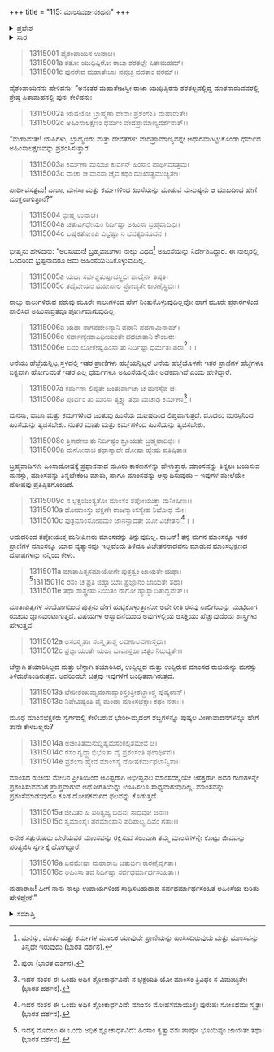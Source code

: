 +++
title = "115: ಮಾಂಸವರ್ಜನಕಥನಃ"
+++

<details><summary>ಪ್ರವೇಶ</summary>


।।   ಓಂ ಓಂ ನಮೋ ನಾರಾಯಣಾಯ।।   ಶ್ರೀ ವೇದವ್ಯಾಸಾಯ ನಮಃ ।।

ಶ್ರೀ ಕೃಷ್ಣದ್ವೈಪಾಯನ ವೇದವ್ಯಾಸ ವಿರಚಿತ  

**ಶ್ರೀ ಮಹಾಭಾರತ**

**ಅನುಶಾಸನ ಪರ್ವ**

**ದಾನಧರ್ಮ ಪರ್ವ**

**ಅಧ್ಯಾಯ 115**


</details>

<details><summary>ಸಾರ</summary>

ಹಿಂಸೆ ಮತ್ತು ಮಾಂಸಭಕ್ಷಣದ ನಿಂದೆ (1-16).


</details>



> 13115001 ವೈಶಂಪಾಯನ ಉವಾಚ।  
13115001a ತತೋ ಯುಧಿಷ್ಠಿರೋ ರಾಜಾ ಶರತಲ್ಪೇ ಪಿತಾಮಹಮ್।  
13115001c ಪುನರೇವ ಮಹಾತೇಜಾಃ ಪಪ್ರಚ್ಚ ವದತಾಂ ವರಮ್।।

ವೈಶಂಪಾಯನನು ಹೇಳಿದನು: “ಅನಂತರ ಮಹಾತೇಜಸ್ವೀ ರಾಜಾ ಯುಧಿಷ್ಠಿರನು ಶರತಲ್ಪದಲ್ಲಿದ್ದ ಮಾತನಾಡುವವರಲ್ಲಿ ಶ್ರೇಷ್ಠ ಪಿತಾಮಹನಲ್ಲಿ ಪುನಃ ಕೇಳಿದನು:

> 13115002a ಋಷಯೋ ಬ್ರಾಹ್ಮಣಾ ದೇವಾಃ ಪ್ರಶಂಸಂತಿ ಮಹಾಮತೇ।  
13115002c ಅಹಿಂಸಾಲಕ್ಷಣಂ ಧರ್ಮಂ ವೇದಪ್ರಾಮಾಣ್ಯದರ್ಶನಾತ್।।

“ಮಹಾಮತೇ! ಋಷಿಗಳು, ಬ್ರಾಹ್ಮಣರು ಮತ್ತು ದೇವತೆಗಳು ವೇದಪ್ರಾಮಾಣ್ಯವನ್ನೇ ಆಧಾರವಾಗಿಟ್ಟುಕೊಂಡು ಧರ್ಮದ ಅಹಿಂಸಾಲಕ್ಷಣವನ್ನು ಪ್ರಶಂಸಿಸುತ್ತಾರೆ.

> 13115003a ಕರ್ಮಣಾ ಮನುಜಃ ಕುರ್ವನ್ ಹಿಂಸಾಂ ಪಾರ್ಥಿವಸತ್ತಮ।  
13115003c ವಾಚಾ ಚ ಮನಸಾ ಚೈವ ಕಥಂ ದುಃಖಾತ್ಪ್ರಮುಚ್ಯತೇ।।

ಪಾರ್ಥಿವಸತ್ತಮ! ವಾಚಾ, ಮನಸಾ ಮತ್ತು ಕರ್ಮಗಳಿಂದ ಹಿಂಸೆಯನ್ನು ಮಾಡುವ ಮನುಷ್ಯನು ಆ ದುಃಖದಿಂದ ಹೇಗೆ ಮುಕ್ತನಾಗುತ್ತಾನೆ?”

> 13115004 ಭೀಷ್ಮ ಉವಾಚ।  
13115004a ಚತುರ್ವಿಧೇಯಂ ನಿರ್ದಿಷ್ಟಾ ಅಹಿಂಸಾ ಬ್ರಹ್ಮವಾದಿಭಿಃ।  
13115004c ಏಷೈಕತೋಽಪಿ ವಿಭ್ರಷ್ಟಾ ನ ಭವತ್ಯರಿಸೂದನ।।

ಭೀಷ್ಮನು ಹೇಳಿದನು: “ಅರಿಸೂದನ! ಬ್ರಹ್ಮವಾದಿಗಳು ನಾಲ್ಕು ವಿಧದ[^1] ಅಹಿಂಸೆಯನ್ನು ನಿರ್ದೇಶಿಸಿದ್ದಾರೆ. ಈ ನಾಲ್ಕರಲ್ಲಿ ಒಂದರಿಂದ ಭ್ರಷ್ಟನಾದರೂ ಅದು ಅಹಿಂಸೆಯೆನಿಸಿಕೊಳ್ಳುವುದಿಲ್ಲ.

> 13115005a ಯಥಾ ಸರ್ವಶ್ಚತುಷ್ಪಾದಸ್ತ್ರಿಭಿಃ ಪಾದೈರ್ನ ತಿಷ್ಠತಿ।  
13115005c ತಥೈವೇಯಂ ಮಹೀಪಾಲ ಪ್ರೋಚ್ಯತೇ ಕಾರಣೈಸ್ತ್ರಿಭಿಃ।।

ನಾಲ್ಕು ಕಾಲುಗಳಿರುವ ಪಶುವು ಮೂರೇ ಕಾಲುಗಳಿಂದ ಹೇಗೆ ನಿಂತುಕೊಳ್ಳುವುದಿಲ್ಲವೋ ಹಾಗೆ ಮೂರೇ ಪ್ರಕಾರಗಳಿಂದ ಪಾಲಿಸಿದ ಅಹಿಂಸಾವ್ರತವೂ ಪೂರ್ಣವಾಗುವುದಿಲ್ಲ.

> 13115006a ಯಥಾ ನಾಗಪದೇಽನ್ಯಾನಿ ಪದಾನಿ ಪದಗಾಮಿನಾಮ್।  
13115006c ಸರ್ವಾಣ್ಯೇವಾಪಿಧೀಯಂತೇ ಪದಜಾತಾನಿ ಕೌಂಜರೇ।  
13115006e ಏವಂ ಲೋಕೇಷ್ವಹಿಂಸಾ ತು ನಿರ್ದಿಷ್ಟಾ ಧರ್ಮತಃ ಪರಾ[^2]।।

ಆನೆಯು ಹೆಜ್ಜೆಯನ್ನಿಟ್ಟ ಸ್ಥಳದಲ್ಲಿ ಇತರ ಪ್ರಾಣಿಗಳು ಹೆಜ್ಜೆಯನ್ನಿಟ್ಟರೆ ಆನೆಯ ಹೆಜ್ಜೆಯೊಳಗೇ ಇತರ ಪ್ರಾಣಿಗಳ ಹೆಜ್ಜೆಗಳೂ ಐಕ್ಯವಾಗಿ ಹೋಗುವಂತೆ ಇತರ ಎಲ್ಲ ಧರ್ಮಗಳೂ ಅಹಿಂಸೆಯಲ್ಲಿಯೇ ಅಡಕವಾಗಿವೆ ಎಂದು ಹೇಳಿದ್ದಾರೆ.

> 13115007a ಕರ್ಮಣಾ ಲಿಪ್ಯತೇ ಜಂತುರ್ವಾಚಾ ಚ ಮನಸೈವ ಚ।  
13115008a ಪೂರ್ವಂ ತು ಮನಸಾ ತ್ಯಕ್ತ್ವಾ ತಥಾ ವಾಚಾಥ ಕರ್ಮಣಾ[^3]।

ಮನಸಾ, ವಾಚಾ ಮತ್ತು ಕರ್ಮಗಳಿಂದ ಜಂತುವು ಹಿಂಸೆಯ ದೋಷದಿಂದ ಲಿಪ್ತವಾಗುತ್ತದೆ. ಮೊದಲು ಮನಸ್ಸಿನಿಂದ ಹಿಂಸೆಯನ್ನು ತ್ಯಜಿಸಬೇಕು. ನಂತರ ಮಾತು ಮತ್ತು ಕರ್ಮಗಳಿಂದ ಹಿಂಸೆಯನ್ನು ತ್ಯಜಿಸಬೇಕು.

> 13115008c ತ್ರಿಕಾರಣಂ ತು ನಿರ್ದಿಷ್ಟಂ ಶ್ರೂಯತೇ ಬ್ರಹ್ಮವಾದಿಭಿಃ।।  
13115009a ಮನೋವಾಚಿ ತಥಾಸ್ವಾದೇ ದೋಷಾ ಹ್ಯೇಷು ಪ್ರತಿಷ್ಠಿತಾಃ।

ಬ್ರಹ್ಮವಾದಿಗಳು ಹಿಂಸಾದೋಷಕ್ಕೆ ಪ್ರಧಾನವಾದ ಮೂರು ಕಾರಣಗಳನ್ನು ಹೇಳುತ್ತಾರೆ. ಮಾಂಸವನ್ನು ತಿನ್ನಲು ಬಯಸುವ ಮನಸ್ಸು, ಮಾಂಸವನ್ನು ತಿನ್ನಬೇಕೆಂಬ ಮಾತು, ಹಾಗೂ ಮಾಂಸವನ್ನು ಆಸ್ವಾದಿಸುವುದು – ಇವುಗಳ ಮೇಲೆಯೇ ದೋಷವು ಪ್ರತಿಷ್ಠಿತಗೊಂಡಿದೆ.

> 13115009c ನ ಭಕ್ಷಯಂತ್ಯತೋ ಮಾಂಸಂ ತಪೋಯುಕ್ತಾ ಮನೀಷಿಣಃ।।  
13115010a ದೋಷಾಂಸ್ತು ಭಕ್ಷಣೇ ರಾಜನ್ಮಾಂಸಸ್ಯೇಹ ನಿಬೋಧ ಮೇ।  
13115010c ಪುತ್ರಮಾಂಸೋಪಮಂ ಜಾನನ್ಖಾದತೇ ಯೋ ವಿಚೇತನಃ[^4]।।

ಆದುದರಿಂದ ತಪೋಯುಕ್ತ ಮನೀಷಿಣರು ಮಾಂಸವನ್ನು ತಿನ್ನುವುದಿಲ್ಲ. ರಾಜನ್! ತನ್ನ ಮಗನ ಮಾಂಸಕ್ಕೂ ಇತರ ಪ್ರಾಣಿಗಳ ಮಾಂಸಕ್ಕೂ ಯಾವ ವ್ಯತ್ಯಾಸವೂ ಇಲ್ಲವೆಂದು ತಿಳಿದೂ ವಿಚೇತನನಾದವನು ಮಾಡುವ ಮಾಂಸಭಕ್ಷಣದ ದೋಷಗಳನ್ನು ನನ್ನಿಂದ ಕೇಳು.

> 13115011a ಮಾತಾಪಿತೃಸಮಾಯೋಗೇ ಪುತ್ರತ್ವಂ ಜಾಯತೇ ಯಥಾ।  
[^5]13115011c ರಸಂ ಚ ಪ್ರತಿ ಜಿಹ್ವಾಯಾಃ ಪ್ರಜ್ಞಾನಂ ಜಾಯತೇ ತಥಾ।  
13115011e ತಥಾ ಶಾಸ್ತ್ರೇಷು ನಿಯತಂ ರಾಗೋ ಹ್ಯಾಸ್ವಾದಿತಾದ್ಭವೇತ್।।

ಮಾತಾಪಿತೃಗಳ ಸಂಯೋಗದಿಂದ ಪುತ್ರನು ಹೇಗೆ ಹುಟ್ಟಿಕೊಳ್ಳುತ್ತಾನೋ ಅದೇ ರೀತಿ ರಸವು ನಾಲಿಗೆಯನ್ನು ಮುಟ್ಟಿದಾಗ ರುಚಿಯ ಜ್ಞಾನವುಂಟಾಗುತ್ತದೆ. ವಿಷಯಗಳ ಆಸ್ವಾದನೆಯಿಂದ ಅವುಗಳಲ್ಲಿಯ ಆಸಕ್ತಿಯು ಹೆಚ್ಚುವುದೆಂದು ಶಾಸ್ತ್ರಗಳು ಹೇಳುತ್ತವೆ.

> 13115012a ಅಸಂಸ್ಕೃತಾಃ ಸಂಸ್ಕೃತಾಶ್ಚ ಲವಣಾಲವಣಾಸ್ತಥಾ।  
13115012c ಪ್ರಜ್ಞಾಯಂತೇ ಯಥಾ ಭಾವಾಸ್ತಥಾ ಚಿತ್ತಂ ನಿರುಧ್ಯತೇ।।

ಚೆನ್ನಾಗಿ ತಯಾರಿಸಿಲ್ಲದ ಮತ್ತು ಚೆನ್ನಾಗಿ ತಯಾರಿಸಿದ, ಉಪ್ಪಿಲ್ಲದ ಮತ್ತು ಉಪ್ಪಿರುವ ಮಾಂಸದ ರುಚಿಯನ್ನು ಮನಸ್ಸು ತಿಳಿದುಕೊಂಡಿರುತ್ತದೆ. ಅದರಿಂದಲೇ ಚಿತ್ತವು ಇವುಗಳಿಗೆ ಬಂಧಿತವಾಗಿರುತ್ತದೆ.

> 13115013a ಭೇರೀಶಂಖಮೃದಂಗಾದ್ಯಾಂಸ್ತಂತ್ರೀಶಬ್ದಾಂಶ್ಚ ಪುಷ್ಕಲಾನ್।  
13115013c ನಿಷೇವಿಷ್ಯಂತಿ ವೈ ಮಂದಾ ಮಾಂಸಭಕ್ಷಾಃ ಕಥಂ ನರಾಃ।।

ಮೂಢ ಮಾಂಸಭಕ್ಷಕರು ಸ್ವರ್ಗದಲ್ಲಿ ಕೇಳಿಬರುವ ಭೇರೀ-ಮೃದಂಗ ಶಬ್ದಗಳನ್ನೂ ಪುಷ್ಕಲ ವೀಣಾವಾದನಗಳನ್ನೂ ಹೇಗೆ ತಾನೇ ಕೇಳಬಲ್ಲರು?

> 13115014a ಅಚಿಂತಿತಮನುದ್ದಿಷ್ಟಮಸಂಕಲ್ಪಿತಮೇವ ಚ।  
13115014c ರಸಂ ಗೃದ್ಧ್ಯಾಭಿಭೂತಾ ವೈ ಪ್ರಶಂಸಂತಿ ಫಲಾರ್ಥಿನಃ।  
13115014e ಪ್ರಶಂಸಾ ಹ್ಯೇವ ಮಾಂಸಸ್ಯ ದೋಷಕರ್ಮಫಲಾನ್ವಿತಾ।।

ಮಾಂಸದ ರುಚಿಯ ಮೇಲಿನ ಪ್ರೀತಿಯಿಂದ ಆವಿಷ್ಟರಾಗಿ ಅಭೀಷ್ಟಫಲ ಮಾಂಸದಲ್ಲಿಯೇ ಆಸಕ್ತರಾಗಿ ಅದರ ಗುಣಗಳನ್ನೇ ಪ್ರಶಂಸಿಸುವವರಿಗೆ ಪ್ರಾಪ್ತವಾಗುವ ಅಧೋಗತಿಯನ್ನು ಊಹಿಸಲೂ ಸಾಧ್ಯವಾಗುವುದಿಲ್ಲ. ಮಾಂಸವನ್ನು ಪ್ರಶಂಸೆಮಾಡುವುದೂ ಕೂಡ ದೋಷಕರ್ಮದ ಫಲವನ್ನು ಕೊಡುತ್ತದೆ.

> 13115015a ಜೀವಿತಂ ಹಿ ಪರಿತ್ಯಜ್ಯ ಬಹವಃ ಸಾಧವೋ ಜನಾಃ।  
13115015c ಸ್ವಮಾಂಸೈಃ ಪರಮಾಂಸಾನಿ ಪರಿಪಾಲ್ಯ ದಿವಂ ಗತಾಃ।।

ಅನೇಕ ಸತ್ಪುರುಷರು ಬೇರೆಯವರ ಮಾಂಸವನ್ನು ರಕ್ಷಿಸುವ ಸಲುವಾಗಿ ತಮ್ಮ ಮಾಂಸಗಳನ್ನೇ ಕೊಟ್ಟು ಜೀವವನ್ನು ಪರಿತ್ಯಜಿಸಿ ಸ್ವರ್ಗಕ್ಕೆ ಹೋಗಿದ್ದಾರೆ.

> 13115016a ಏವಮೇಷಾ ಮಹಾರಾಜ ಚತುರ್ಭಿಃ ಕಾರಣೈರ್ವೃತಾ।  
13115016c ಅಹಿಂಸಾ ತವ ನಿರ್ದಿಷ್ಟಾ ಸರ್ವಧರ್ಮಾರ್ಥಸಂಹಿತಾ।।

ಮಹಾರಾಜ! ಹೀಗೆ ನಾನು ನಾಲ್ಕು ಉಪಾಯಗಳಿಂದ ಸಾಧಿಸಬಹುದಾದ ಸರ್ವಧರ್ಮಾರ್ಥಸಂಹಿತೆ ಅಹಿಂಸೆಯ ಕುರಿತು ಹೇಳಿದ್ದೇನೆ.”



<details><summary>ಸಮಾಪ್ತಿ</summary>


ಇತಿ ಶ್ರೀಮಹಾಭಾರತೇ ಅನುಶಾಸನಪರ್ವಣಿ ದಾನಧರ್ಮಪರ್ವಣಿ ಮಾಂಸವರ್ಜನಕಥನೇ ಪಂಚದಶಾಧಿಕಶತತಮೋಽಧ್ಯಾಯಃ।।  
ಇದು ಶ್ರೀಮಹಾಭಾರತದಲ್ಲಿ ಅನುಶಾಸನಪರ್ವದಲ್ಲಿ ದಾನಧರ್ಮಪರ್ವದಲ್ಲಿ ಮಾಂಸವರ್ಜನಕಥನ ಎನ್ನುವ ನೂರಾಹದಿನೈದನೇ ಅಧ್ಯಾಯವು.


</details>

[^1]: ಮನಸ್ಸು, ಮಾತು ಮತ್ತು ಕರ್ಮಗಳ ಮೂಲಕ ಯಾವುದೇ ಪ್ರಾಣಿಯನ್ನು ಹಿಂಸಿಸದಿರುವುದು ಮತ್ತು ಮಾಂಸವನ್ನು ತಿನ್ನದೇ ಇರುವುದು (ಭಾರತ ದರ್ಶನ).

[^2]: ಪುರಾ (ಭಾರತ ದರ್ಶನ).

[^3]: ಇದರ ನಂತರ ಈ ಒಂದು ಅಧಿಕ ಶ್ಲೋಕಾರ್ಧವಿದೆ: ನ ಭಕ್ಷಯತಿ ಯೋ ಮಾಂಸಂ ತ್ರಿವಿಧಂ ಸ ವಿಮುಚ್ಯತೇ।   (ಭಾರತ ದರ್ಶನ).

[^4]: ಇದರ ನಂತರ ಈ ಒಂದು ಅಧಿಕ ಶ್ಲೋಕಾರ್ಧವಿದೆ: ಮಾಂಸಂ ಮೋಹಸಮಾಯುಕ್ತಃ ಪುರುಷಃ ಸೋಽಧಮಃ ಸ್ಮೃತಃ।   (ಭಾರತ ದರ್ಶನ).

[^5]: ಇದಕ್ಕೆ ಮೊದಲು ಈ ಒಂದು ಅಧಿಕ ಶ್ಲೋಕಾರ್ಧವಿದೆ: ಹಿಂಸಾಂ ಕೃತ್ವಾವಶಃ ಪಾಪೋ ಭೂಯಿಷ್ಠಂ ಜಾಯತೇ ತಥಾ।   (ಭಾರತ ದರ್ಶನ).
